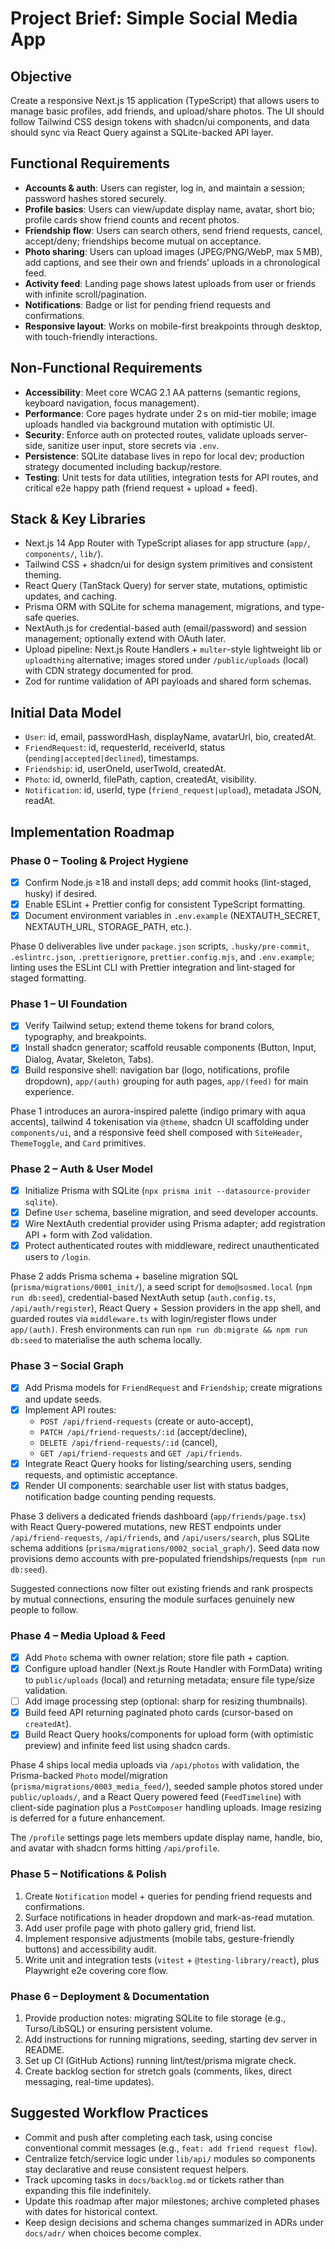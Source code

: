 # Project Brief: Simple Social Media App

## Objective

Create a responsive Next.js 15 application (TypeScript) that allows users to manage basic profiles, add friends, and upload/share photos. The UI should follow Tailwind CSS design tokens with shadcn/ui components, and data should sync via React Query against a SQLite-backed API layer.

## Functional Requirements

- **Accounts & auth**: Users can register, log in, and maintain a session; password hashes stored securely.
- **Profile basics**: Users can view/update display name, avatar, short bio; profile cards show friend counts and recent photos.
- **Friendship flow**: Users can search others, send friend requests, cancel, accept/deny; friendships become mutual on acceptance.
- **Photo sharing**: Users can upload images (JPEG/PNG/WebP, max 5 MB), add captions, and see their own and friends’ uploads in a chronological feed.
- **Activity feed**: Landing page shows latest uploads from user or friends with infinite scroll/pagination.
- **Notifications**: Badge or list for pending friend requests and confirmations.
- **Responsive layout**: Works on mobile-first breakpoints through desktop, with touch-friendly interactions.

## Non-Functional Requirements

- **Accessibility**: Meet core WCAG 2.1 AA patterns (semantic regions, keyboard navigation, focus management).
- **Performance**: Core pages hydrate under 2 s on mid-tier mobile; image uploads handled via background mutation with optimistic UI.
- **Security**: Enforce auth on protected routes, validate uploads server-side, sanitize user input, store secrets via `.env`.
- **Persistence**: SQLite database lives in repo for local dev; production strategy documented including backup/restore.
- **Testing**: Unit tests for data utilities, integration tests for API routes, and critical e2e happy path (friend request + upload + feed).

## Stack & Key Libraries

- Next.js 14 App Router with TypeScript aliases for app structure (`app/`, `components/`, `lib/`).
- Tailwind CSS + shadcn/ui for design system primitives and consistent theming.
- React Query (TanStack Query) for server state, mutations, optimistic updates, and caching.
- Prisma ORM with SQLite for schema management, migrations, and type-safe queries.
- NextAuth.js for credential-based auth (email/password) and session management; optionally extend with OAuth later.
- Upload pipeline: Next.js Route Handlers + `multer`-style lightweight lib or `uploadthing` alternative; images stored under `/public/uploads` (local) with CDN strategy documented for prod.
- Zod for runtime validation of API payloads and shared form schemas.

## Initial Data Model

- `User`: id, email, passwordHash, displayName, avatarUrl, bio, createdAt.
- `FriendRequest`: id, requesterId, receiverId, status (`pending|accepted|declined`), timestamps.
- `Friendship`: id, userOneId, userTwoId, createdAt.
- `Photo`: id, ownerId, filePath, caption, createdAt, visibility.
- `Notification`: id, userId, type (`friend_request|upload`), metadata JSON, readAt.

## Implementation Roadmap

### Phase 0 – Tooling & Project Hygiene

- [x] Confirm Node.js ≥18 and install deps; add commit hooks (lint-staged, husky) if desired.
- [x] Enable ESLint + Prettier config for consistent TypeScript formatting.
- [x] Document environment variables in `.env.example` (NEXTAUTH_SECRET, NEXTAUTH_URL, STORAGE_PATH, etc.).

Phase 0 deliverables live under `package.json` scripts, `.husky/pre-commit`, `.eslintrc.json`, `.prettierignore`, `prettier.config.mjs`, and `.env.example`; linting uses the ESLint CLI with Prettier integration and lint-staged for staged formatting.

### Phase 1 – UI Foundation

- [x] Verify Tailwind setup; extend theme tokens for brand colors, typography, and breakpoints.
- [x] Install shadcn generator; scaffold reusable components (Button, Input, Dialog, Avatar, Skeleton, Tabs).
- [x] Build responsive shell: navigation bar (logo, notifications, profile dropdown), `app/(auth)` grouping for auth pages, `app/(feed)` for main experience.

Phase 1 introduces an aurora-inspired palette (indigo primary with aqua accents), tailwind 4 tokenisation via `@theme`, shadcn UI scaffolding under `components/ui`, and a responsive feed shell composed with `SiteHeader`, `ThemeToggle`, and `Card` primitives.

### Phase 2 – Auth & User Model

- [x] Initialize Prisma with SQLite (`npx prisma init --datasource-provider sqlite`).
- [x] Define `User` schema, baseline migration, and seed developer accounts.
- [x] Wire NextAuth credential provider using Prisma adapter; add registration API + form with Zod validation.
- [x] Protect authenticated routes with middleware, redirect unauthenticated users to `/login`.

Phase 2 adds Prisma schema + baseline migration SQL (`prisma/migrations/0001_init/`), a seed script for `demo@sosmed.local` (`npm run db:seed`), credential-based NextAuth setup (`auth.config.ts`, `/api/auth/register`), React Query + Session providers in the app shell, and guarded routes via `middleware.ts` with login/register flows under `app/(auth)`. Fresh environments can run `npm run db:migrate && npm run db:seed` to materialise the auth schema locally.

### Phase 3 – Social Graph

- [x] Add Prisma models for `FriendRequest` and `Friendship`; create migrations and update seeds.
- [x] Implement API routes:
  - `POST /api/friend-requests` (create or auto-accept),
  - `PATCH /api/friend-requests/:id` (accept/decline),
  - `DELETE /api/friend-requests/:id` (cancel),
  - `GET /api/friend-requests` and `GET /api/friends`.
- [x] Integrate React Query hooks for listing/searching users, sending requests, and optimistic acceptance.
- [x] Render UI components: searchable user list with status badges, notification badge counting pending requests.

Phase 3 delivers a dedicated friends dashboard (`app/friends/page.tsx`) with React Query-powered mutations, new REST endpoints under `/api/friend-requests`, `/api/friends`, and `/api/users/search`, plus SQLite schema additions (`prisma/migrations/0002_social_graph/`). Seed data now provisions demo accounts with pre-populated friendships/requests (`npm run db:seed`).

Suggested connections now filter out existing friends and rank prospects by mutual connections, ensuring the module surfaces genuinely new people to follow.

### Phase 4 – Media Upload & Feed

- [x] Add `Photo` schema with owner relation; store file path + caption.
- [x] Configure upload handler (Next.js Route Handler with FormData) writing to `public/uploads` (local) and returning metadata; ensure file type/size validation.
- [ ] Add image processing step (optional: sharp for resizing thumbnails).
- [x] Build feed API returning paginated photo cards (cursor-based on `createdAt`).
- [x] Build React Query hooks/components for upload form (with optimistic preview) and infinite feed list using shadcn cards.

Phase 4 ships local media uploads via `/api/photos` with validation, the Prisma-backed `Photo` model/migration (`prisma/migrations/0003_media_feed/`), seeded sample photos stored under `public/uploads/`, and a React Query powered feed (`FeedTimeline`) with client-side pagination plus a `PostComposer` handling uploads. Image resizing is deferred for a future enhancement.

The `/profile` settings page lets members update display name, handle, bio, and avatar with shadcn forms hitting `/api/profile`.

### Phase 5 – Notifications & Polish

1. Create `Notification` model + queries for pending friend requests and confirmations.
2. Surface notifications in header dropdown and mark-as-read mutation.
3. Add user profile page with photo gallery grid, friend list.
4. Implement responsive adjustments (mobile tabs, gesture-friendly buttons) and accessibility audit.
5. Write unit and integration tests (`vitest` + `@testing-library/react`), plus Playwright e2e covering core flow.

### Phase 6 – Deployment & Documentation

1. Provide production notes: migrating SQLite to file storage (e.g., Turso/LibSQL) or ensuring persistent volume.
2. Add instructions for running migrations, seeding, starting dev server in README.
3. Set up CI (GitHub Actions) running lint/test/prisma migrate check.
4. Create backlog section for stretch goals (comments, likes, direct messaging, real-time updates).

## Suggested Workflow Practices

- Commit and push after completing each task, using concise conventional commit messages (e.g., `feat: add friend request flow`).
- Centralize fetch/service logic under `lib/api/` modules so components stay declarative and reuse consistent request helpers.
- Track upcoming tasks in `docs/backlog.md` or tickets rather than expanding this file indefinitely.
- Update this roadmap after major milestones; archive completed phases with dates for historical context.
- Keep design decisions and schema changes summarized in ADRs under `docs/adr/` when choices become complex.

